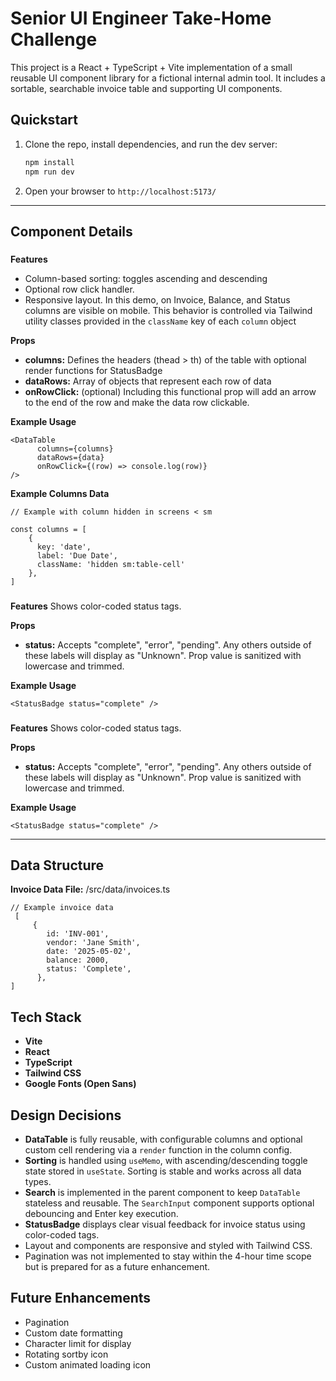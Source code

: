 # Senior UI Engineer Take-Home Challenge
This project is a React + TypeScript + Vite implementation of a small reusable UI component library for a fictional internal admin tool. It includes a sortable, searchable invoice table and supporting UI components.

## Quickstart

1. Clone the repo, install dependencies, and run the dev server:
   ```bash
   npm install
   npm run dev
   ```

2. Open your browser to `http://localhost:5173/`
-------------
## Component Details

### <DataTable />
**Features**
- Column-based sorting: toggles ascending and descending
- Optional row click handler. 
- Responsive layout. In this demo, on Invoice, Balance, and Status columns are visible on mobile. This behavior is controlled via Tailwind utility classes provided in the `className` key of each `column` object

**Props**
- **columns:** Defines the headers (thead > th) of the table with optional render functions for StatusBadge
- **dataRows:** Array of objects that represent each row of data
- **onRowClick:**  (optional) Including this functional prop will add an arrow to the end of the row and make the data row clickable.

**Example Usage**
```
<DataTable
      columns={columns}
      dataRows={data}
      onRowClick={(row) => console.log(row)}
/>
```

**Example Columns Data**
```
// Example with column hidden in screens < sm

const columns = [
    {
      key: 'date',
      label: 'Due Date',
      className: 'hidden sm:table-cell'
    },
]
```


### <StatusBadge />
**Features**
Shows color-coded status tags.

**Props**
- **status:** Accepts "complete", "error", "pending". Any others outside of these labels will display as "Unknown". Prop value is sanitized with lowercase and trimmed.

**Example Usage**
```
<StatusBadge status="complete" /> 
```


### <SearchInput />
**Features**
Shows color-coded status tags.

**Props**
- **status:** Accepts "complete", "error", "pending". Any others outside of these labels will display as "Unknown". Prop value is sanitized with lowercase and trimmed.

**Example Usage**
```
<StatusBadge status="complete" /> 
```
-------------

## Data Structure
**Invoice Data File:** /src/data/invoices.ts
```
// Example invoice data 
 [
     {
        id: 'INV-001',
        vendor: 'Jane Smith',
        date: '2025-05-02',
        balance: 2000,
        status: 'Complete',
      },
]
```
##  Tech Stack
- **Vite**
- **React**
- **TypeScript**
- **Tailwind CSS**
- **Google Fonts (Open Sans)**

## Design Decisions

- **DataTable** is fully reusable, with configurable columns and optional custom cell rendering via a `render` function in the column config.
- **Sorting** is handled using `useMemo`, with ascending/descending toggle state stored in `useState`. Sorting is stable and works across all data types.
- **Search** is implemented in the parent component to keep `DataTable` stateless and reusable. The `SearchInput` component supports optional debouncing and Enter key execution.
- **StatusBadge** displays clear visual feedback for invoice status using color-coded tags.
- Layout and components are responsive and styled with Tailwind CSS.
- Pagination was not implemented to stay within the 4-hour time scope but is prepared for as a future enhancement.

## Future Enhancements
- Pagination
- Custom date formatting
- Character limit for display
- Rotating sortby icon
- Custom animated loading icon